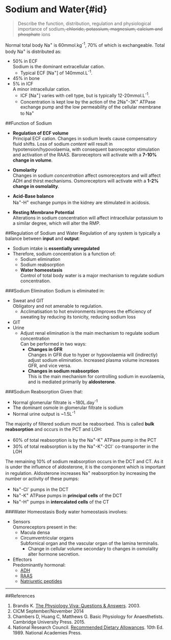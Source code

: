 # Sodium and Water{#id}
> Describe the function, distribution, regulation and physiological importance of sodium~~, chloride, potassium, magnesium, calcium and phosphate~~ ions

Normal total body Na<sup>+</sup> is 60mmol.kg<sup>-1</sup>, 70% of which is exchangeable. Total body Na<sup>+</sup> is distributed as:
* 50% in ECF  
Sodium is the dominant extracellular cation.
  * Typical ECF [Na<sup>+</sup>] of 140mmol.L<sup>-1</sup>.
* 45% in bone
* 5% in ICF  
A minor intracellular cation.  
  * ICF [Na<sup>+</sup>] varies with cell type, but is typically 12-20mmol.L<sup>-1</sup>.
  * Concentration is kept low by the action of the 2Na<sup>+</sup>-3K<sup>+</sup> ATPase exchange pump and the low permeability of the cellular membrane to Na<sup>+</sup>



##Function of Sodium
* **Regulation of ECF volume**  
  Principal ECF cation. Changes in sodium levels cause compensatory fluid shifts. Loss of sodium *content* will result in hypotension/hypovolaemia, with consequent baroreceptor stimulation and activation of the RAAS. Baroreceptors will activate with a **7-10% change in volume**.

* **Osmolarity**  
  Changes in sodium *concentration* affect osmoreceptors and will affect ADH and thirst mechanisms. Osmoreceptors will activate with a **1-2% change in osmolality**.
* **Acid-Base balance**  
  Na<sup>+</sup>-H<sup>+</sup> exchange pumps in the kidney are stimulated in acidosis.

* **Resting Membrane Potential**  
Alterations in sodium concentration will affect intracellular potassium to a similar degree, which will alter the RMP.

##Regulation of Sodium and Water
Regulation of any system is typically a balance between **input** and **output**:
* Sodium intake is **essentially unregulated**
* Therefore, sodium concentration is a function of:
	* Sodium elimination
	* Sodium reabsorption
	* **Water homeostasis**  
	Control of total body water is a major mechanism to regulate sodium concentration.


###Sodium Elimination
Sodium is eliminated in:
* Sweat and GIT  
Obligatory and not amenable to regulation.
  * Acclimatisation to hot environments improves the efficiency of sweating by reducing its tonicity, reducing sodium loss
* GIT
* Urine  
	* Adjust renal elimination is the main mechanism to regulate sodium concentration  
	Can be performed in two ways:
		* **Changes in GFR**  
		Changes in GFR due to hyper or hypovolaemia will (indirectly) adjust sodium elimination. Increased plasma volume increases GFR, and vice versa.
		* **Changes in sodium reabsorption**  
		This is the main mechanism for controlling sodium in euvolaemia, and is mediated primarily by **aldosterone**.


###Sodium Reabsorption
Given that:
* Normal glomerular filtrate is ~180L.day<sup>-1</sup> 
* The dominant osmole in glomerular filtrate is sodium
* Normal urine output is ~1.5L<sup>-1</sup>


The majority of filtered sodium must be reabsorbed. This is called **bulk reabsorption** and occurs in the PCT and LOH:
* 60% of total reabsorption is by the Na<sup>+</sup>-K<sup>+</sup> ATPase pump in the PCT
* 30% of total reabsorption is by the Na<sup>+</sup>-K<sup>+</sup>-2Cl<sup>-</sup> co-transporter in the LOH


The remaining 10% of sodium reabsorption occurs in the DCT and CT. As it is under the influence of aldosterone, it is the component which is important in regulation. Aldosterone increases Na<sup>+</sup> reabsorption by increasing the number or activity of these pumps:
* Na<sup>+</sup>-Cl<sup>-</sup> pumps in the DCT
* Na<sup>+</sup>-K<sup>+</sup> ATPase pumps in **principal cells** of the DCT
* Na<sup>+</sup>-H<sup>+</sup> pumps in **intercalated cells** of the CT


###Water Homeostasis
Body water homeostasis involves:
* Sensors  
Osmoreceptors present in the:
	* Macula densa  
	* Circumventricular organs  
	Subfornical organ and the vascular organ of the lamina terminalis.
		* Change in cellular volume secondary to changes in osmolality alter hormone secretion.
* Effectors  
Predominantly hormonal:
	* [ADH](pituitary_and_hypothalamus.md#pit)  
	* [RAAS](endocrine_functions_of_the_kidney.md#raas)
	* [Natriuretic peptides](adrenal-hormones.md#min)


---
##References
1. Brandis K. [The Physiology Viva: Questions & Answers](http://www.anaesthesiamcq.com/vivabook.php). 2003.
2. CICM September/November 2014
3. Chambers D, Huang C, Matthews G. Basic Physiology for Anaesthetists. Cambridge University Press. 2015.
4. National Research Council. [Recommended Dietary Allowances](https://www.nap.edu/catalog/1349/recommended-dietary-allowances-10th-edition). 10th Ed. 1989. National Academies Press.